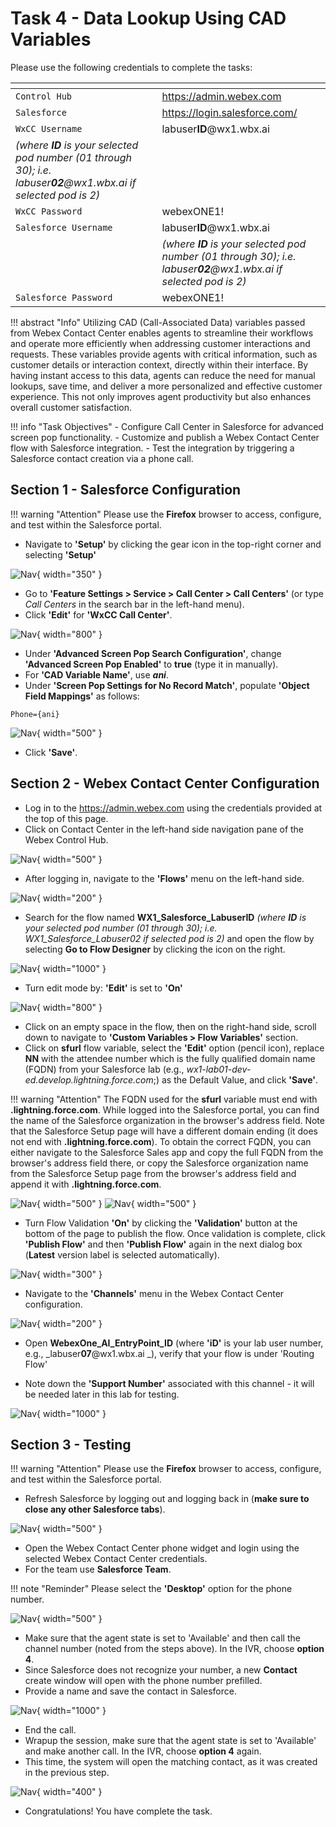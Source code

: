 # Task 4 - Data Lookup Using CAD Variables



Please use the following credentials to complete the tasks:

| <!-- -->                  | <!-- -->         |
| ------------------------- | ---------------- |
| `Control Hub`             | <a href="https://admin.webex.com" target="_blank">https://admin.webex.com</a> |
| `Salesforce`   | <a href="https://login.salesforce.com" target="_blank">https://login.salesforce.com/</a> |
| `WxCC Username`       | labuser**ID**@wx1.wbx.ai  |     
                         _(where **ID** is your selected pod number (01 through 30); i.e. labuser**02**@wx1.wbx.ai if selected pod is 2)_       |
| `WxCC Password`       | webexONE1!         |
| `Salesforce Username`       | labuser**ID**@wx1.wbx.ai  |
|                       | _(where **ID** is your selected pod number (01 through 30); i.e. labuser**02**@wx1.wbx.ai if selected pod is 2)_       |
| `Salesforce Password`       | webexONE1!       |


!!! abstract "Info"
	Utilizing CAD (Call-Associated Data) variables passed from Webex Contact Center enables agents to streamline their workflows and operate more efficiently when addressing customer interactions and requests. These variables provide agents with critical information, such as customer details or interaction context, directly within their interface. By having instant access to this data, agents can reduce the need for manual lookups, save time, and deliver a more personalized and effective customer experience. This not only improves agent productivity but also enhances overall customer satisfaction.

!!! info "Task Objectives"
	- Configure Call Center in Salesforce for advanced screen pop functionality.
	- Customize and publish a Webex Contact Center flow with Salesforce integration.
	- Test the integration by triggering a Salesforce contact creation via a phone call.

## **Section 1 - Salesforce Configuration**

!!! warning "Attention"
	Please use the **Firefox** browser to access, configure, and test within the Salesforce portal.

- Navigate to **'Setup'** by clicking the gear icon in the top-right corner and selecting **'Setup'**

![Nav](./assets/t2s1p1.png){ width="350" }

- Go to **'Feature Settings > Service > Call Center > Call Centers'** (or type _Call Centers_ in the search bar in the left-hand menu).
- Click **'Edit'** for **'WxCC Call Center'**.

![Nav](./assets/t2s3p1.png){ width="800" }

- Under **'Advanced Screen Pop Search Configuration'**, change **'Advanced Screen Pop Enabled'** to **true** (type it in manually).
- For **'CAD Variable Name'**, use **_ani_**.
- Under **'Screen Pop Settings for No Record Match'**, populate **'Object Field Mappings'** as follows:

``` ios
Phone={ani}
```

![Nav](./assets/t3s1p1.png){ width="500" }


- Click **'Save'**.

## **Section 2 - Webex Contact Center Configuration**

- Log in to the <a href="https://admin.webex.com" target="_blank">https://admin.webex.com</a> using the credentials provided at the top of this page.
- Click on Contact Center in the left-hand side navigation pane of the Webex Control Hub. 

![Nav](./assets/t3s2p1aa.png){ width="500" }

- After logging in, navigate to the **'Flows'** menu on the left-hand side.

![Nav](./assets/t3s2p1.png){ width="200" }

- Search for the flow named **WX1_Salesforce_LabuserID** _(where **ID** is your selected pod number (01 through 30); i.e. WX1_Salesforce_Labuser02 if selected pod is 2)_ and open the flow by selecting **Go to Flow Designer** by clicking the icon on the right. 

![Nav](./assets/t3s2p2.png){ width="1000" }


- Turn edit mode by: **'Edit'** is set to **'On'**

![Nav](./assets/t3s2p3.png){ width="800" }


- Click on an empty space in the flow, then on the right-hand side, scroll down to navigate to **'Custom Variables > Flow Variables'** section.
- Click on **sfurl** flow variable, select the **'Edit'** option (pencil icon), replace **NN** with the attendee number which is the fully qualified domain name (FQDN) from your Salesforce lab (e.g., _wx1-lab01-dev-ed.develop.lightning.force.com_;) as the Default Value, and click **'Save'**.

!!! warning "Attention" 
	The FQDN used for the **sfurl** variable must end with **.lightning.force.com**. While logged into the Salesforce portal, you can find the name of the Salesforce organization in the browser's address field.
	Note that the Salesforce Setup page will have a different domain ending (it does not end with **.lightning.force.com**). To obtain the correct FQDN, you can either navigate to the Salesforce Sales app and copy the full FQDN from the browser's address field there, or copy the Salesforce organization name from the Salesforce Setup page from the browser's address field and append it with **.lightning.force.com**.

![Nav](./assets/t3s2p5.png){ width="500" }
![Nav](./assets/t3s2p6.png){ width="500" }

- Turn Flow Validation **'On'** by clicking the **'Validation'** button at the bottom of the page to publish the flow. Once validation is complete, click **'Publish Flow'** and then **'Publish Flow'** again in the next dialog box (**Latest** version label is selected automatically).

![Nav](./assets/t3s2p7.png){ width="300" }

- Navigate to the **'Channels'** menu in the Webex Contact Center configuration.

![Nav](./assets/t3s2p8.png){ width="200" }

- Open **WebexOne_AI_EntryPoint_ID** (where **'iD'** is your lab user number, e.g., _labuser**07**@wx1.wbx.ai _), verify that your flow is under 'Routing Flow' 

- Note down the **'Support Number'** associated with this channel - it will be needed later in this lab for testing. 

![Nav](./assets/t3s2p9.png){ width="1000" }



## **Section 3 - Testing**

!!! warning "Attention"
	Please use the **Firefox** browser to access, configure, and test within the Salesforce portal.

- Refresh Salesforce by logging out and logging back in (**make sure to close any other Salesforce tabs**).

![Nav](./assets/t2s4p1a.png){ width="500" }

- Open the Webex Contact Center phone widget and login using the selected Webex Contact Center credentials.
- For the team use **Salesforce Team**.

!!! note "Reminder" 
	Please select the **'Desktop'** option for the phone number.

![Nav](./assets/task2/4.png){ width="500" }

- Make sure that the agent state is set to 'Available' and then call the channel number (noted from the steps above). In the IVR, choose **option 4**.
- Since Salesforce does not recognize your number, a new **Contact** create window will open with the phone number prefilled.
- Provide a name and save the contact in Salesforce.

![Nav](./assets/t3s3p1.png){ width="1000" }

- End the call.
- Wrapup the session, make sure that the agent state is set to 'Available' and make another call. In the IVR, choose **option 4** again.
- This time, the system will open the matching contact, as it was created in the previous step.

![Nav](./assets/t3s3p2.png){ width="400" }

- Congratulations! You have complete the task.
